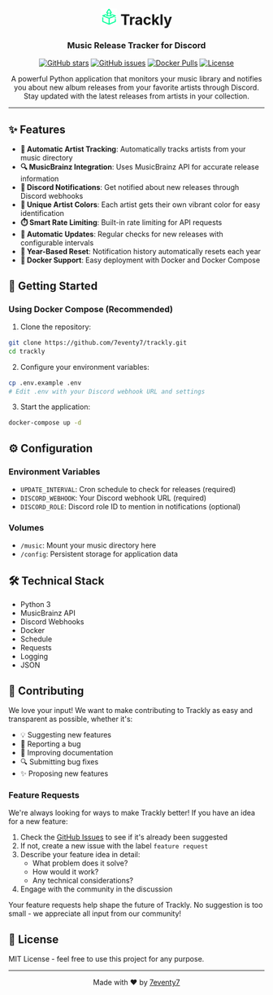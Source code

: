 <div align="center">

# <img src="icons/trackly.png" width="32" height="32" alt="Trackly Icon"> Trackly

### Music Release Tracker for Discord

[![GitHub stars](https://img.shields.io/github/stars/7eventy7/trackly.svg?style=social&label=Star&maxAge=2592000)](https://github.com/7eventy7/trackly/stargazers)
[![GitHub issues](https://img.shields.io/github/issues/7eventy7/trackly.svg)](https://github.com/7eventy7/trackly/issues)
[![Docker Pulls](https://img.shields.io/docker/pulls/7eventy7/trackly.svg)](https://hub.docker.com/r/7eventy7/trackly)
[![License](https://img.shields.io/github/license/7eventy7/trackly.svg)](https://github.com/7eventy7/trackly/blob/main/LICENSE)

A powerful Python application that monitors your music library and notifies you about new album releases from your favorite artists through Discord. Stay updated with the latest releases from artists in your collection.

</div>

---

## ✨ Features

- **🎵 Automatic Artist Tracking**: Automatically tracks artists from your music directory
- **🔍 MusicBrainz Integration**: Uses MusicBrainz API for accurate release information
- **📢 Discord Notifications**: Get notified about new releases through Discord webhooks
- **🎨 Unique Artist Colors**: Each artist gets their own vibrant color for easy identification
- **⏱️ Smart Rate Limiting**: Built-in rate limiting for API requests
- **🔄 Automatic Updates**: Regular checks for new releases with configurable intervals
- **📅 Year-Based Reset**: Notification history automatically resets each year
- **🐳 Docker Support**: Easy deployment with Docker and Docker Compose

## 🚀 Getting Started

### Using Docker Compose (Recommended)

1. Clone the repository:
```bash
git clone https://github.com/7eventy7/trackly.git
cd trackly
```

2. Configure your environment variables:
```bash
cp .env.example .env
# Edit .env with your Discord webhook URL and settings
```

3. Start the application:
```bash
docker-compose up -d
```

## ⚙️ Configuration

### Environment Variables
- `UPDATE_INTERVAL`: Cron schedule to check for releases (required)
- `DISCORD_WEBHOOK`: Your Discord webhook URL (required)
- `DISCORD_ROLE`: Discord role ID to mention in notifications (optional)


### Volumes
- `/music`: Mount your music directory here
- `/config`: Persistent storage for application data

## 🛠️ Technical Stack

- Python 3
- MusicBrainz API
- Discord Webhooks
- Docker
- Schedule
- Requests
- Logging
- JSON

## 👥 Contributing

We love your input! We want to make contributing to Trackly as easy and transparent as possible, whether it's:

- 💡 Suggesting new features
- 🐛 Reporting a bug
- 📝 Improving documentation
- 🔍 Submitting bug fixes
- ✨ Proposing new features

### Feature Requests

We're always looking for ways to make Trackly better! If you have an idea for a new feature:

1. Check the [GitHub Issues](https://github.com/7eventy7/trackly/issues) to see if it's already been suggested
2. If not, create a new issue with the label `feature request`
3. Describe your feature idea in detail:
   - What problem does it solve?
   - How would it work?
   - Any technical considerations?
4. Engage with the community in the discussion

Your feature requests help shape the future of Trackly. No suggestion is too small - we appreciate all input from our community!

## 📝 License

MIT License - feel free to use this project for any purpose.

---

<div align="center">

Made with ❤️ by [7eventy7](https://github.com/7eventy7)

</div>